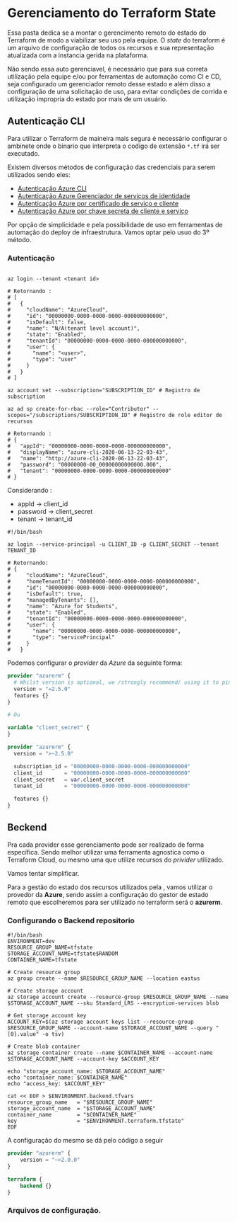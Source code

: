 # Gerenciamento do Terraform State

Essa pasta dedica se a montar o gerencimento remoto do estado do Terraform de modo a viabilizar seu uso pela equipe.
O *state* do terraform é um arquivo de configuração de todos os recursos e sua representação atualizada com a instancia gerida na plataforma.

Não sendo essa auto gerenciavel, é necessário que para sua correta utilização pela equipe e/ou por ferramentas de automação como CI e CD, seja configurado um gerenciador remoto desse estado e além disso a configuração de uma solicitação de uso, para evitar condições de corrida e utilização impropria do estado por mais de um usuário.

## Autenticação CLI

Para utilizar o Terraform de maineira mais segura é necessário configurar o ambinete onde o binario que interpreta o codigo de extensão `*.tf` irá ser executado.

Existem diversos métodos de configuração das credenciais para serem utilizados sendo eles:

* [Autenticação Azure CLI](https://www.terraform.io/docs/providers/azurerm/guides/azure_cli.html)
* [Autenticação Azure Gerenciador de serviços de identidade](https://www.terraform.io/docs/providers/azurerm/guides/managed_service_identity.html)
* [Autenticação Azure por certificado de serviço e cliente](https://www.terraform.io/docs/providers/azurerm/guides/service_principal_client_certificate.html)
* [Autenticação Azure por chave secreta de cliente e serviço](https://www.terraform.io/docs/providers/azurerm/guides/service_principal_client_secret.html)


Por opção de simplicidade e pela possibilidade de uso em ferramentas de automação do deploy de infraestrutura. Vamos optar pelo usuo do 3º método.

### Autenticação 
```shell

az login --tenant <tenant id>

# Retornando :
# [
#   {
#     "cloudName": "AzureCloud",
#     "id": "00000000-0000-0000-0000-000000000000",
#     "isDefault": false,
#     "name": "N/A(tenant level account)",
#     "state": "Enabled",
#     "tenantId": "00000000-0000-0000-0000-000000000000",
#     "user": {
#       "name": "<user>",
#       "type": "user"
#     }
#   }
# ]

az account set --subscription="SUBSCRIPTION_ID" # Registro de subscription

az ad sp create-for-rbac --role="Contributor" --scopes="/subscriptions/SUBSCRIPTION_ID" # Registro de role editor de recursos

# Retornando :
# {
#   "appId": "00000000-0000-0000-0000-000000000000",
#   "displayName": "azure-cli-2020-06-13-22-03-43",
#   "name": "http://azure-cli-2020-06-13-22-03-43",
#   "password": "00000000-00_00000000000000.000",
#   "tenant": "00000000-0000-0000-0000-000000000000"
# }
```
Considerando :

* appId ->  client_id 
* password ->  client_secret 
* tenant ->  tenant_id  

```shell
#!/bin/bash

az login --service-principal -u CLIENT_ID -p CLIENT_SECRET --tenant TENANT_ID

# Retornando: 
# {
#     "cloudName": "AzureCloud",
#     "homeTenantId": "00000000-0000-0000-0000-000000000000",
#     "id": "00000000-0000-0000-0000-000000000000",
#     "isDefault": true,
#     "managedByTenants": [],
#     "name": "Azure for Students",
#     "state": "Enabled",
#     "tenantId": "00000000-0000-0000-0000-000000000000",
#     "user": {
#       "name": "00000000-0000-0000-0000-000000000000",
#       "type": "servicePrincipal"
#     }
#   }

```

Podemos configurar o *provider* da *Azure* da seguinte forma:

```terraform
provider "azurerm" {
  # Whilst version is optional, we /strongly recommend/ using it to pin the version of the Provider being used
  version = "=2.5.0"
  features {}
}

# Ou

variable "client_secret" {
}

provider "azurerm" {
  version = ">~2.5.0"

  subscription_id = "00000000-0000-0000-0000-000000000000"
  client_id       = "00000000-0000-0000-0000-000000000000"
  client_secret   = var.client_secret
  tenant_id       = "00000000-0000-0000-0000-000000000000"

  features {}
}


```

## Beckend

Pra cada provider esse gerenciamento pode ser realizado de forma específica. Sendo melhor utilizar uma ferramenta agnostica como o Terraform Cloud, ou mesmo uma que utilize recursos do *privider* utilizado.

Vamos tentar simplificar. 

Para a gestão do estado dos recursos utilizados pela ***<empresa>***, vamos utilizar o provedor da **Azure**, sendo assim a configuração do gestor de estado remoto que escolheremos para ser utilizado no terraform será o **azurerm**.

### Configurando o Backend repositorio

```shell
#!/bin/bash
ENVIRONMENT=dev
RESOURCE_GROUP_NAME=tfstate
STORAGE_ACCOUNT_NAME=tfstate$RANDOM
CONTAINER_NAME=tfstate

# Create resource group
az group create --name $RESOURCE_GROUP_NAME --location eastus

# Create storage account
az storage account create --resource-group $RESOURCE_GROUP_NAME --name $STORAGE_ACCOUNT_NAME --sku Standard_LRS --encryption-services blob

# Get storage account key
ACCOUNT_KEY=$(az storage account keys list --resource-group $RESOURCE_GROUP_NAME --account-name $STORAGE_ACCOUNT_NAME --query "[0].value" -o tsv)

# Create blob container
az storage container create --name $CONTAINER_NAME --account-name $STORAGE_ACCOUNT_NAME --account-key $ACCOUNT_KEY

echo "storage_account_name: $STORAGE_ACCOUNT_NAME"
echo "container_name: $CONTAINER_NAME"
echo "access_key: $ACCOUNT_KEY"

cat << EOF > $ENVIRONMENT.backend.tfvars
resource_group_name   = "$RESOURCE_GROUP_NAME"
storage_account_name  = "$STORAGE_ACCOUNT_NAME"
container_name        = "$CONTAINER_NAME"
key                   = "$ENVIRONMENT.terraform.tfstate"
EOF
```

A configuração do mesmo se dá pelo código a seguir
```terraform
provider "azurerm" {
    version = "~>2.0.0"
}

terraform {
    backend {}
}
```

### Arquivos de configuração.